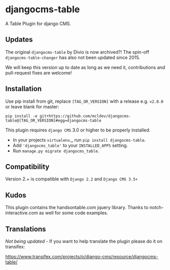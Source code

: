 # djangocms-table

A Table Plugin for django CMS.

## Updates
The original `djangocms-table` by Divio is now archived?! The spin-off `djangocms-table-changer` has also not been updated since 2015.

We will keep this version up to date as long as we need it, contributions and pull-request fixes are welcome! 

## Installation

Use pip install from git, replace `[TAG_OR_VERSION]` with a release e.g. `v2.0.0` or leave blank for master:
```shell script
pip install -e git+https://github.com/mcldev/djangocms-table@[TAG_OR_VERSION]#egg=djangocms-table
```

This plugin requires `django CMS` 3.0 or higher to be properly installed.

* In your projects `virtualenv`_, run ``pip install djangocms-table``.
* Add ``'djangocms_table'`` to your ``INSTALLED_APPS`` setting.
* Run ``manage.py migrate djangocms_table``.

## Compatibility

Version 2.+ is compatible with `Django 2.2` and `Django CMS 3.5+`

## Kudos

This plugin contains the handsontable.com jquery library.
Thanks to notch-interactive.com as well for some code examples.


## Translations

*Not being updated* - If you want to help translate the plugin please do it on transifex:

https://www.transifex.com/projects/p/django-cms/resource/djangocms-table/

